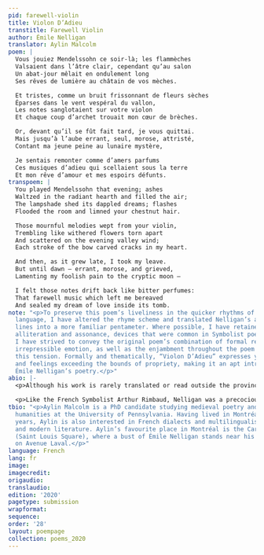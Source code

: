 ```yaml
---
pid: farewell-violin
title: Violon D’Adieu
transtitle: Farewell Violin
author: Émile Nelligan
translator: Aylin Malcolm
poem: |
  Vous jouiez Mendelssohn ce soir-là; les flammèches
  Valsaient dans l’âtre clair, cependant qu’au salon
  Un abat-jour mêlait en ondulement long
  Ses rêves de lumière au châtain de vos mèches.

  Et tristes, comme un bruit frissonnant de fleurs sèches
  Éparses dans le vent vespéral du vallon,
  Les notes sanglotaient sur votre violon
  Et chaque coup d’archet trouait mon cœur de brèches.

  Or, devant qu’il se fût fait tard, je vous quittai.
  Mais jusqu’à l’aube errant, seul, morose, attristé,
  Contant ma jeune peine au lunaire mystère,

  Je sentais remonter comme d’amers parfums
  Ces musiques d’adieu qui scellaient sous la terre
  Et mon rêve d’amour et mes espoirs défunts.
transpoem: |
  You played Mendelssohn that evening; ashes
  Waltzed in the radiant hearth and filled the air;
  The lampshade shed its dappled dreams; flashes
  Flooded the room and limned your chestnut hair.

  Those mournful melodies wept from your violin,
  Trembling like withered flowers torn apart
  And scattered on the evening valley wind;
  Each stroke of the bow carved cracks in my heart.

  And then, as it grew late, I took my leave.
  But until dawn — errant, morose, and grieved,
  Lamenting my foolish pain to the cryptic moon —

  I felt those notes drift back like bitter perfumes:
  That farewell music which left me bereaved
  And sealed my dream of love inside its tomb.
note: "<p>To preserve this poem’s liveliness in the quicker rhythms of the English
  language, I have altered the rhyme scheme and translated Nelligan’s alexandrine
  lines into a more familiar pentameter. Where possible, I have retained or introduced
  alliteration and assonance, devices that were common in Symbolist poetry. Overall,
  I have strived to convey the original poem’s combination of formal regularity with
  irrepressible emotion, as well as the enjambment throughout the poem that highlights
  this tension. Formally and thematically, “Violon D’Adieu” expresses youthful energy
  and feelings exceeding the bounds of propriety, making it an apt introduction to
  Émile Nelligan’s poetry.</p>"
abio: |-
  <p>Although his work is rarely translated or read outside the province, Émile Nelligan (1879–1941) is a major figure in Québécois literature and a representative example of the Symbolist tradition. This late-nineteenth-century art movement, a reaction to the Realist movement’s emphasis on the mundane details of everyday life, privileged imaginative flights of fancy and vivid imagery. Symbolist poets were keenly interested in synaesthetic experiences, exemplified by Nelligan’s conflation of sound and scent in the final lines of “Violon D’Adieu,” and in expressions of extreme emotion (often verging on melodrama), such as Paul Verlaine’s “Il pleure dans mon cœur / Comme il pleut sur la ville” (“It rains in my heart / Like it rains on the city”).</p>

  <p>Like the French Symbolist Arthur Rimbaud, Nelligan was a precocious poet whose career both began and ended early. After publishing his first poems at the age of sixteen, he dropped out of school and joined a group of bohemian writers (the École littéraire de Montréal), often giving recitations at their meetings. His poetry was well received during this period, but in 1899 he began to exhibit erratic behaviour, including hallucinations and suicide attempts. His parents — who had never supported his writing pursuits — arranged for him to be institutionalized at the age of nineteen, bringing a halt to his poetic output. This unfortunate turn of events may clarify some of the distinctive features of Nelligan’s poetry, which stands out as particularly gloomy and pessimistic compared to that of other Symbolists. Yet there are moments of transcendence amid the darkness: strains of music, flashes of gold, and — unsurprisingly for a Montréal poet — the peaceful silence of snow.</p>
tbio: "<p>Aylin Malcolm is a PhD candidate studying medieval poetry and the environmental
  humanities at the University of Pennsylvania. Having lived in Montréal for twenty-two
  years, Aylin is also interested in French dialects and multilingualism in both premodern
  and modern literature. Aylin’s favourite place in Montréal is the Carré Saint-Louis
  (Saint Louis Square), where a bust of Émile Nelligan stands near his former house
  on Avenue Laval.</p>"
language: French
lang: fr
image:
imagecredit:
origaudio:
translaudio:
edition: '2020'
pagetype: submission
wrapformat:
sequence:
order: '28'
layout: poempage
collection: poems_2020
---
```

